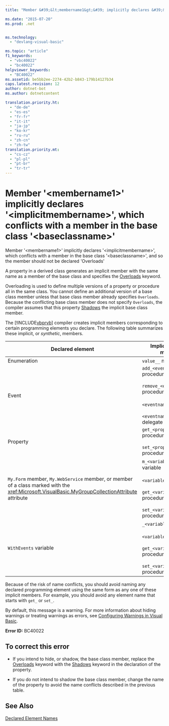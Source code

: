 ```yaml
---
title: "Member &#39;&lt;membername1&gt;&#39; implicitly declares &#39;&lt;implicitmembername&gt;&#39;, which conflicts with a member in the base class &#39;&lt;baseclassname&gt;&#39;"

ms.date: "2015-07-20"
ms.prod: .net


ms.technology: 
  - "devlang-visual-basic"

ms.topic: "article"
f1_keywords: 
  - "vbc40022"
  - "bc40022"
helpviewer_keywords: 
  - "BC40022"
ms.assetid: be5bb2ee-2274-42b2-b843-179b14127b34
caps.latest.revision: 12
author: dotnet-bot
ms.author: dotnetcontent

translation.priority.ht: 
  - "de-de"
  - "es-es"
  - "fr-fr"
  - "it-it"
  - "ja-jp"
  - "ko-kr"
  - "ru-ru"
  - "zh-cn"
  - "zh-tw"
translation.priority.mt: 
  - "cs-cz"
  - "pl-pl"
  - "pt-br"
  - "tr-tr"
---
```

# Member &#39;&lt;membername1&gt;&#39; implicitly declares &#39;&lt;implicitmembername&gt;&#39;, which conflicts with a member in the base class &#39;&lt;baseclassname&gt;&#39;
Member '\<membername1>' implicitly declares '\<implicitmembername>', which conflicts with a member in the base class '\<baseclassname>', and so the member should not be declared 'Overloads'  
  
 A property in a derived class generates an implicit member with the same name as a member of the base class and specifies the [Overloads](../../visual-basic/language-reference/modifiers/overloads.md) keyword.  
  
 Overloading is used to define multiple versions of a property or procedure all in the same class. You cannot define an additional version of a base class member unless that base class member already specifies `Overloads`. Because the conflicting base class member does not specify `Overloads`, the compiler assumes that this property [Shadows](../../visual-basic/language-reference/modifiers/shadows.md) the implicit base class member.  
  
 The [!INCLUDE[vbprvb](~/includes/vbprvb-md.md)] compiler creates implicit members corresponding to certain programming elements you declare. The following table summarizes these implicit, or *synthetic*, members.  
  
|Declared element|Implicitly created members|  
|----------------------|--------------------------------|  
|Enumeration|`value__` member|  
|Event|`add_<eventname>` procedure<br /><br /> `remove_<eventname>` procedure<br /><br /> `<eventname>Event` field<br /><br /> `<eventname>EventHandler` delegate|  
|Property|`get_<propertyname>` procedure<br /><br /> `set_<propertyname>` procedure|  
|`My.Form` member, `My.WebService` member, or member of a class marked with the <xref:Microsoft.VisualBasic.MyGroupCollectionAttribute> attribute|`m_<variablename>` `Static` variable<br /><br /> `<variablename>` property<br /><br /> `get_<variablename>` procedure<br /><br /> `set_<variablename>` procedure|  
|`WithEvents` variable|`_<variablename>` variable<br /><br /> `<variablename>` property<br /><br /> `get_<variablename>` procedure<br /><br /> `set_<variablename>` procedure|  
  
 Because of the risk of name conflicts, you should avoid naming any declared programming element using the same form as any one of these implicit members. For example, you should avoid any element name that starts with `get_` or `set_`.  
  
 By default, this message is a warning. For more information about hiding warnings or treating warnings as errors, see [Configuring Warnings in Visual Basic](/visualstudio/ide/configuring-warnings-in-visual-basic).  
  
 **Error ID:** BC40022  
  
## To correct this error  
  
-   If you intend to hide, or shadow, the base class member, replace the [Overloads](../../visual-basic/language-reference/modifiers/overloads.md) keyword with the [Shadows](../../visual-basic/language-reference/modifiers/shadows.md) keyword in the declaration of the property.  
  
-   If you do not intend to shadow the base class member, change the name of the property to avoid the name conflicts described in the previous table.  
  
## See Also  
 [Declared Element Names](../../visual-basic/programming-guide/language-features/declared-elements/declared-element-names.md)
